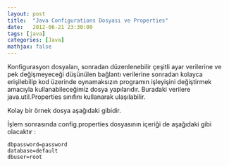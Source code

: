 ```yaml
---
layout: post
title:  "Java Configurations Dosyası ve Properties"
date:   2012-06-21 23:30:00
tags: [java]
categories: [Java]
mathjax: false
---
```

Konfigurasyon dosyaları, sonradan düzenlenebilir çeşitli ayar verilerine ve pek değişmeyeceği düşünülen bağlantı verilerine sonradan kolayca erişilebilip kod üzerinde oynamaksızın programın işleyişini değiştirmek amacıyla kullanabileceğimiz dosya yapılarıdır. Buradaki verilere java.util.Properties sınıfını kullanarak ulaşılabilir.

Kolay bir örnek dosya aşağıdaki gibidir.
<script src="https://gist.github.com/tolpp/8d1d3548df9f91cbbdbe.js"></script>

İşlem sonrasında config.properties dosyasının içeriği de aşağıdaki gibi olacaktır :
	
	dbpassword=password
	database=default
	dbuser=root